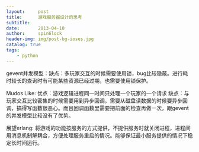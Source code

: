 ```yaml
---
layout:     post
title:      游戏服务器设计的思考
subtitle:   
date:       2013-04-10
author:     spin6lock
header-img: img/post-bg-ioses.jpg
catalog: true
tags:
    - python
---
```

gevent并发模型：缺点：多玩家交互的时候需要使用锁，bug比较隐蔽。进行耗时较长的查询时有可能某些资源已经过期，也需要使用锁保护。

Mudos Like: 优点：游戏逻辑进程同一时间只处理一个玩家的一个请求 缺点：与玩家交互比较密集的时候需要用到异步回调，需要从磁盘读数据的时候要异步回调，搞得写函数很恶心。而且回调函数里需要把前面的检查再做一次，跟gevent的并发模型比较没有了优势。

展望erlang: 将游戏的功能按服务的方式提供，不提供服务时就关闭进程，进程间用消息机制解耦合，方便处理服务重启的情况。能够保证最小服务提供的情况下稳定长时间运行。
